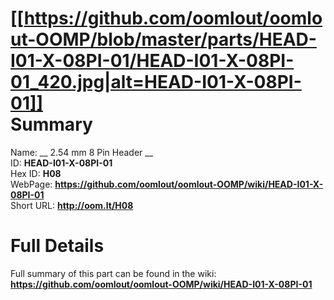 
[[https://github.com/oomlout/oomlout-OOMP/blob/master/parts/HEAD-I01-X-08PI-01/HEAD-I01-X-08PI-01_420.jpg|alt=HEAD-I01-X-08PI-01]]     
Summary
=================
  
Name: __ 2.54 mm 8 Pin Header __    
ID: __HEAD-I01-X-08PI-01__   
Hex ID: __H08__   
WebPage: __https://github.com/oomlout/oomlout-OOMP/wiki/HEAD-I01-X-08PI-01__   
Short URL: __http://oom.lt/H08__   

Full Details
==========================
Full summary of this part can be found in the wiki:   
__https://github.com/oomlout/oomlout-OOMP/wiki/HEAD-I01-X-08PI-01__    

